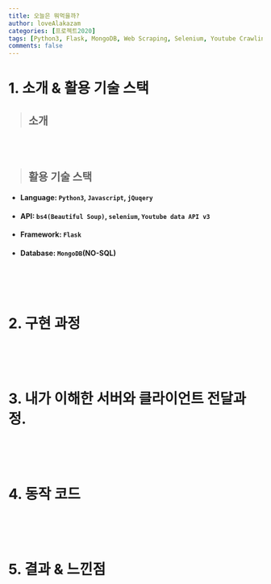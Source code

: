 ```yaml
---
title: 오늘은 뭐먹을까?
author: loveAlakazam
categories: [프로젝트2020]
tags: [Python3, Flask, MongoDB, Web Scraping, Selenium, Youtube Crawling API]
comments: false
---
```



# 1. 소개 & 활용 기술 스택

> ## 소개



<br><br>

> ## 활용 기술 스택

- #### Language: `Python3`, `Javascript`, `jQuqery`
- #### API: `bs4(Beautiful Soup)`, `selenium`, `Youtube data API v3`
- #### Framework: `Flask`
- #### Database: `MongoDB`(NO-SQL)


<br><br><br>

# 2. 구현 과정


<br><br><br>


# 3. 내가 이해한 서버와 클라이언트 전달과정.


<br><br><br>

# 4. 동작 코드

<br><br><br>

# 5. 결과 & 느낀점
